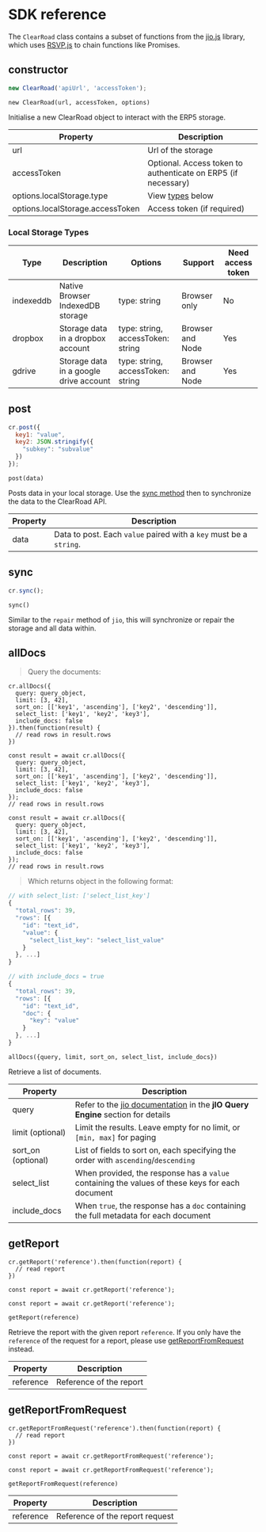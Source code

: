 # SDK reference

The `ClearRoad` class contains a subset of functions from the [jio.js](https://jio.nexedi.com/) library, which uses [RSVP.js](https://lab.nexedi.com/nexedi/rsvp.js) to chain functions like Promises.

## constructor

```javascript
new ClearRoad('apiUrl', 'accessToken');
```

`new ClearRoad(url, accessToken, options)`

Initialise a new ClearRoad object to interact with the ERP5 storage.

Property | Description
--------- | -----------
url | Url of the storage
accessToken | Optional. Access token to authenticate on ERP5 (if necessary)
options.localStorage.type | View [types](#local-storage-types) below
options.localStorage.accessToken | Access token (if required)

### Local Storage Types

Type | Description | Options | Support | Need access token
--------- | --------- | ----------- | ----------- | -----------
indexeddb | Native Browser IndexedDB storage | type: string | Browser only | No
dropbox | Storage data in a dropbox account | type: string, accessToken: string | Browser and Node | Yes
gdrive | Storage data in a google drive account | type: string, accessToken: string | Browser and Node | Yes

## post

```javascript
cr.post({
  key1: "value",
  key2: JSON.stringify({
    "subkey": "subvalue"
  })
});
```

`post(data)`

Posts data in your local storage. Use the [sync method](#sync) then to synchronize the data to the ClearRoad API.

Property | Description
--------- | -----------
data | Data to post. Each `value` paired with a `key` must be a `string`.

## sync

```javascript
cr.sync();
```

`sync()`

Similar to the `repair` method of `jio`, this will synchronize or repair the storage and all data within.

## allDocs

> Query the documents:

```javascript--browser
cr.allDocs({
  query: query_object,
  limit: [3, 42],
  sort_on: [['key1', 'ascending'], ['key2', 'descending']],
  select_list: ['key1', 'key2', 'key3'],
  include_docs: false
}).then(function(result) {
  // read rows in result.rows
})
```

```javascript--browser-es6
const result = await cr.allDocs({
  query: query_object,
  limit: [3, 42],
  sort_on: [['key1', 'ascending'], ['key2', 'descending']],
  select_list: ['key1', 'key2', 'key3'],
  include_docs: false
});
// read rows in result.rows
```

```javascript--node
const result = await cr.allDocs({
  query: query_object,
  limit: [3, 42],
  sort_on: [['key1', 'ascending'], ['key2', 'descending']],
  select_list: ['key1', 'key2', 'key3'],
  include_docs: false
});
// read rows in result.rows
```

> Which returns object in the following format:

```javascript
// with select_list: ['select_list_key']
{
  "total_rows": 39,
  "rows": [{
    "id": "text_id",
    "value": {
      "select_list_key": "select_list_value"
    }
  }, ...]
}

// with include_docs = true
{
  "total_rows": 39,
  "rows": [{
    "id": "text_id",
    "doc": {
      "key": "value"
    }
  }, ...]
}
```

`allDocs({query, limit, sort_on, select_list, include_docs})`

Retrieve a list of documents.

Property | Description
--------- | -----------
query | Refer to the [jio documentation](https://jio.nexedi.com/) in the **jIO Query Engine** section for details
limit (optional) | Limit the results. Leave empty for no limit, or `[min, max]` for paging
sort_on (optional) | List of fields to sort on, each specifying the order with `ascending`/`descending`
select_list | When provided, the response has a `value` containing the values of these keys for each document
include_docs | When `true`, the response has a `doc` containing the full metadata for each document

## getReport

```javascript--browser
cr.getReport('reference').then(function(report) {
  // read report
})
```

```javascript--browser-es6
const report = await cr.getReport('reference');
```

```javascript--node
const report = await cr.getReport('reference');
```

`getReport(reference)`

Retrieve the report with the given report `reference`. If you only have the `reference` of the request for a report, please use [getReportFromRequest](#getReportFromRequest) instead.

Property | Description
--------- | -----------
reference | Reference of the report

## getReportFromRequest

```javascript--browser
cr.getReportFromRequest('reference').then(function(report) {
  // read report
})
```

```javascript--browser-es6
const report = await cr.getReportFromRequest('reference');
```

```javascript--node
const report = await cr.getReportFromRequest('reference');
```

`getReportFromRequest(reference)`

Property | Description
--------- | -----------
reference | Reference of the report request
